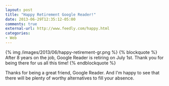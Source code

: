 ```yaml
---
layout: post
title: "Happy Retirement Google Reader!"
date: 2013-06-29T12:35:12-05:00
comments: true
external-url: http://www.feedly.com/happy.html
categories:
- Web
---
```

{% img /images/2013/06/happy-retirement-gr.png %}
{% blockquote %}
After 8 years on the job, Google Reader is retiring on July 1st. Thank you for being there for us all this time!
{% endblockquote %}

Thanks for being a great friend, Google Reader. And I'm happy to see that there
will be plenty of worthy alternatives to fill your absence.
